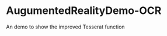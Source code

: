 AugumentedRealityDemo-OCR
=========================

An demo to show the improved Tesserat function 
